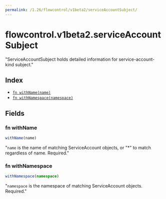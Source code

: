 ```yaml
---
permalink: /1.26/flowcontrol/v1beta2/serviceAccountSubject/
---
```


# flowcontrol.v1beta2.serviceAccountSubject

"ServiceAccountSubject holds detailed information for service-account-kind subject."

## Index

* [`fn withName(name)`](#fn-withname)
* [`fn withNamespace(namespace)`](#fn-withnamespace)

## Fields

### fn withName

```ts
withName(name)
```

"`name` is the name of matching ServiceAccount objects, or \"*\" to match regardless of name. Required."

### fn withNamespace

```ts
withNamespace(namespace)
```

"`namespace` is the namespace of matching ServiceAccount objects. Required."